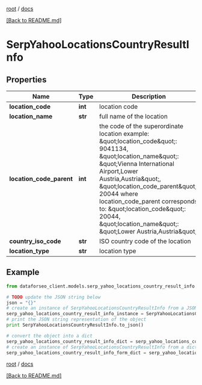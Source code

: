 [root](./../ "root") / [docs](./ "docs")

[[Back to README.md]](./../README.md "[Back to README.md]")

# SerpYahooLocationsCountryResultInfo

## Properties

Name | Type | Description | Notes
------------ | ------------- | ------------- | -------------
**location_code** | **int** | location code | [optional]
**location_name** | **str** | full name of the location | [optional]
**location_code_parent** | **int** | the code of the superordinate location example: \&quot;location_code\&quot;: 9041134, \&quot;location_name\&quot;: \&quot;Vienna International Airport,Lower Austria,Austria\&quot;, \&quot;location_code_parent\&quot;: 20044 where location_code_parent corresponds to: \&quot;location_code\&quot;: 20044, \&quot;location_name\&quot;: \&quot;Lower Austria,Austria\&quot; | [optional]
**country_iso_code** | **str** | ISO country code of the location | [optional]
**location_type** | **str** | location type | [optional]

## Example

```python
from dataforseo_client.models.serp_yahoo_locations_country_result_info import SerpYahooLocationsCountryResultInfo

# TODO update the JSON string below
json = "{}"
# create an instance of SerpYahooLocationsCountryResultInfo from a JSON string
serp_yahoo_locations_country_result_info_instance = SerpYahooLocationsCountryResultInfo.from_json(json)
# print the JSON string representation of the object
print SerpYahooLocationsCountryResultInfo.to_json()

# convert the object into a dict
serp_yahoo_locations_country_result_info_dict = serp_yahoo_locations_country_result_info_instance.to_dict()
# create an instance of SerpYahooLocationsCountryResultInfo from a dict
serp_yahoo_locations_country_result_info_form_dict = serp_yahoo_locations_country_result_info.from_dict(serp_yahoo_locations_country_result_info_dict)
```

  

[root](./../ "root") / [docs](./ "docs")

[[Back to README.md]](./../README.md "[Back to README.md]")